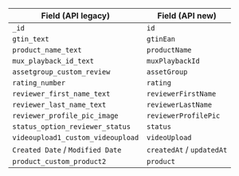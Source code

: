 | Field (API legacy)               | Field (API new)           |
| -------------------------------- | ------------------------- |
| `_id`                            | `id`                      |
| `gtin_text`                      | `gtinEan`                 |
| `product_name_text`              | `productName`             |
| `mux_playback_id_text`           | `muxPlaybackId`           |
| `assetgroup_custom_review`       | `assetGroup`              |
| `rating_number`                  | `rating`                  |
| `reviewer_first_name_text`       | `reviewerFirstName`       |
| `reviewer_last_name_text`        | `reviewerLastName`        |
| `reviewer_profile_pic_image`     | `reviewerProfilePic`      |
| `status_option_reviewer_status`  | `status`                  |
| `videoupload1_custom_videoupload`| `videoUpload`             |
| `Created Date` / `Modified Date` | `createdAt` / `updatedAt` |
| `product_custom_product2`        | `product`                 |
